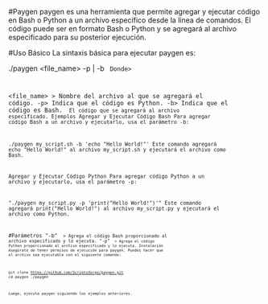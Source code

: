#Paygen
paygen es una herramienta que permite agregar y ejecutar código en Bash o Python a un archivo específico desde la línea de comandos. El código puede ser en formato Bash o Python y se agregará al archivo especificado para su posterior ejecución.

#Uso Básico
La sintaxis básica para ejecutar paygen es:


./paygen <file_name> -p | -b <code>
Donde>

<file_name> > Nombre del archivo al que se agregará el código.
-p> Indica que el código es Python.
-b> Indica que el código es Bash.
<code> El código que se agregará al archivo especificado.
Ejemplos
Agregar y Ejecutar Código Bash
Para agregar código Bash a un archivo y ejecutarlo, usa el parámetro -b:


./paygen my_script.sh -b 'echo "Hello World!"'
Este comando agregará echo "Hello World!" al archivo my_script.sh y ejecutará el archivo como Bash.

Agregar y Ejecutar Código Python
Para agregar código Python a un archivo y ejecutarlo, usa el parámetro -p:



"./paygen my_script.py -p 'print("Hello World!")'"
Este comando agregará print("Hello World!") al archivo my_script.py y ejecutará el archivo como Python.

#Parámetros
"-b" <code> > Agrega el código Bash proporcionado al archivo especificado y lo ejecuta.
"-p" <code> > Agrega el código Python proporcionado al archivo especificado y lo ejecuta.
Instalación
Asegúrate de tener permisos de ejecución para paygen. Puedes hacer que el archivo sea ejecutable con el siguiente comando:

git clone https://github.com/ScriptsXorgs/paygen.git
cd paygen
./paygen

Luego, ejecuta paygen siguiendo los ejemplos anteriores.
